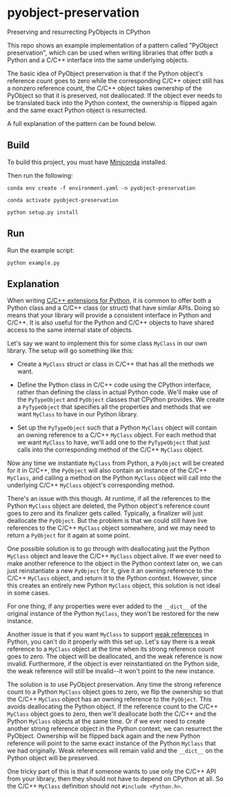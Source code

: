 # pyobject-preservation
Preserving and resurrecting PyObjects in CPython

This repo shows an example implementation of a pattern called "PyObject
preservation", which can be used when writing libraries that offer both
a Python and a C/C++ interface into the same underlying objects.

The basic idea of PyObject preservation is that if the Python object's
reference count goes to zero while the corresponding C/C++ object still has
a nonzero reference count, the C/C++ object takes ownership of the PyObject so
that it is preserved, not deallocated. If the object ever needs to be
translated back into the Python context, the ownership is flipped again and the
same exact Python object is resurrected.

A full explanation of the pattern can be found below.

## Build

To build this project, you must have
[Miniconda](https://docs.conda.io/projects/conda/en/latest/user-guide/install/index.html)
installed.

Then run the following:

```shell
conda env create -f environment.yaml -n pyobject-preservation
```
```shell
conda activate pyobject-preservation
```
```shell
python setup.py install
```

## Run

Run the example script:

```shell
python example.py
```

## Explanation

When writing [C/C++ extensions for
Python](https://docs.python.org/3.12/extending/extending.html), it is common to
offer both a Python class and a C/C++ class (or struct) that have similar APIs.
Doing so means that your library will provide a consistent interface in Python
and C/C++. It is also useful for the Python and C/C++ objects to have shared
access to the same internal state of objects.

Let's say we want to implement this for some class `MyClass` in our own
library. The setup will go something like this:

  * Create a `MyClass` struct or class in C/C++ that has all the methods
    we want.

  * Define the Python class in C/C++ code using the CPython interface, rather
    than defining the class in actual Python code. We'll make use of the
    `PyTypeObject` and `PyObject` classes that CPython provides. We create
    a `PyTypeObject` that specifies all the properties and methods that we want
    `MyClass` to have in our Python library.

  * Set up the `PyTypeObject` such that a Python `MyClass` object will contain
    an owning reference to a C/C++ `MyClass` object. For each method that we want
    `MyClass` to have, we'll add one to the `PyTypeObject` that just calls into
    the corresponding method of the C/C++ `MyClass` object.

Now any time we instantiate `MyClass` from Python, a `PyObject` will be created
for it in C/C++, the `PyObject` will also contain an instance of the C/C++
`MyClass`, and calling a method on the Python `MyClass` object will call into
the underlying C/C++ `MyClass` object's corresponding method.

There's an issue with this though. At runtime, if all the references to the
Python `MyClass` object are deleted, the Python object's reference count goes
to zero and its finalizer gets called. Typically, a finalizer will just
deallocate the `PyObject`. But the problem is that we could still have live
references to the C/C++ `MyClass` object somewhere, and we may need to return
a `PyObject` for it again at some point.

One possible solution is to go through with deallocating just the Python
`MyClass` object and leave the C/C++ `MyClass` object alive. If we ever need to
make another reference to the object in the Python context later on, we can
just reinstantiate a new `PyObject` for it, give it an owning reference to the
C/C++ `MyClass` object, and return it to the Python context.  However, since
this creates an entirely new Python `MyClass` object, this solution is not
ideal in some cases.

For one thing, if any properties were ever added to the `__dict__` of the
original instance of the Python `MyClass`, they won't be restored for the new
instance.

Another issue is that if you want `MyClass` to support [weak
references](https://docs.python.org/3/library/weakref.html) in Python, you
can't do it properly with this set up. Let's say there is a weak reference to
a `MyClass` object at the time when its strong reference count goes to zero.
The object will be deallocated, and the weak reference is now invalid.
Furthermore, if the object is ever reinstantiated on the Python side, the weak
reference will still be invalid--it won't point to the new instance.

The solution is to use PyObject preservation. Any time the strong reference
count to a Python `MyClass` object goes to zero, we flip the ownership so that
the C/C++ `MyClass` object has an owning reference to the `PyObject`. This
avoids deallocating the Python object. If the reference count to the C/C++
`MyClass` object goes to zero, then we'll deallocate both the C/C++ and the
Python `MyClass` objects at the same time. Or if we ever need to create another
strong reference object in the Python context, we can resurrect the PyObject.
Ownership will be flipped back again and the new Python reference will point to
the same exact instance of the Python `MyClass` that we had originally. Weak
references will remain valid and the `__dict__` on the Python object will be
preserved.

One tricky part of this is that if someone wants to use only the C/C++ API from
your library, then they should not have to depend on CPython at all. So the C/C++
`MyClass` definition should not `#include <Python.h>`.
